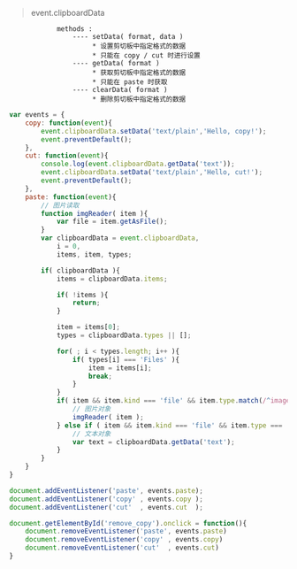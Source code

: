 > event.clipboardData

				methods :
					---- setData( format, data )
						 * 设置剪切板中指定格式的数据
						 * 只能在 copy / cut 时进行设置
					---- getData( format )
						 * 获取剪切板中指定格式的数据
						 * 只能在 paste 时获取
					---- clearData( format )
						 * 删除剪切板中指定格式的数据
```javascript
var events = {
	copy: function(event){
		event.clipboardData.setData('text/plain','Hello, copy!');
		event.preventDefault();
	},
	cut: function(event){
		console.log(event.clipboardData.getData('text'));
		event.clipboardData.setData('text/plain','Hello, cut!');
		event.preventDefault();
	},
	paste: function(event){
		// 图片读取
		function imgReader( item ){
			var file = item.getAsFile();
		}
		var clipboardData = event.clipboardData,
			i = 0,
			items, item, types;

		if( clipboardData ){
			items = clipboardData.items;

			if( !items ){
				return;
			}

			item = items[0];
			types = clipboardData.types || [];

			for( ; i < types.length; i++ ){
				if( types[i] === 'Files' ){
					item = items[i];
					break;
				}
			}
			if( item && item.kind === 'file' && item.type.match(/^image\//i) ){
				// 图片对象
				imgReader( item );
			} else if ( item && item.kind === 'file' && item.type === 'text/plain' ){
				// 文本对象
				var text = clipboardData.getData('text');
			}
		}
	}
}

document.addEventListener('paste', events.paste);
document.addEventListener('copy' , events.copy );
document.addEventListener('cut'  , events.cut  );

document.getElementById('remove_copy').onclick = function(){
	document.removeEventListener('paste', events.paste)
	document.removeEventListener('copy' , events.copy)
	document.removeEventListener('cut'  , events.cut)
}
```